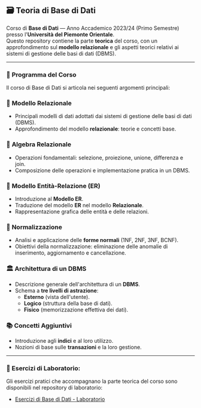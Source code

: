 ## 🗃️ **Teoria di Base di Dati**  

Corso di **Base di Dati** — Anno Accademico 2023/24 (Primo Semestre) presso l'**Università del Piemonte Orientale**.  
Questo repository contiene la parte **teorica** del corso, con un approfondimento sul **modello relazionale** e gli aspetti teorici relativi ai sistemi di gestione delle basi di dati (DBMS).

---

### 📘 **Programma del Corso**  
Il corso di Base di Dati si articola nei seguenti argomenti principali:

### 🔑 **Modello Relazionale**  
- Principali modelli di dati adottati dai sistemi di gestione delle basi di dati (DBMS).  
- Approfondimento del modello **relazionale**: teorie e concetti base.

### 🔄 **Algebra Relazionale**  
- Operazioni fondamentali: selezione, proiezione, unione, differenza e join.  
- Composizione delle operazioni e implementazione pratica in un DBMS.

### 🧩 **Modello Entità-Relazione (ER)**  
- Introduzione al **Modello ER**.  
- Traduzione del modello **ER** nel modello **Relazionale**.  
- Rappresentazione grafica delle entità e delle relazioni.

### 🧠 **Normalizzazione**  
- Analisi e applicazione delle **forme normali** (1NF, 2NF, 3NF, BCNF).  
- Obiettivi della normalizzazione: eliminazione delle anomalie di inserimento, aggiornamento e cancellazione.

### 🏛️ **Architettura di un DBMS**  
- Descrizione generale dell'architettura di un **DBMS**.  
- Schema a **tre livelli di astrazione**:  
  - **Esterno** (vista dell'utente).  
  - **Logico** (struttura della base di dati).  
  - **Fisico** (memorizzazione effettiva dei dati).

### 📚 **Concetti Aggiuntivi**  
- Introduzione agli **indici** e al loro utilizzo.  
- Nozioni di base sulle **transazioni** e la loro gestione.

---

### 📜 Esercizi di Laboratorio:  
Gli esercizi pratici che accompagnano la parte teorica del corso sono disponibili nel repository di laboratorio:  
- [Esercizi di Base di Dati - Laboratorio](https://github.com/AlessandroZappatore/UNIUPO_BASI_DI_DATI)
